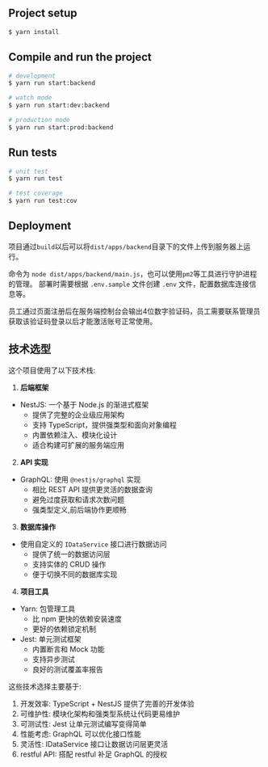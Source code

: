 ## Project setup

```bash
$ yarn install
```

## Compile and run the project

```bash
# development
$ yarn run start:backend

# watch mode
$ yarn run start:dev:backend

# production mode
$ yarn run start:prod:backend
```

## Run tests

```bash
# unit test
$ yarn run test

# test coverage
$ yarn run test:cov
```

## Deployment

项目通过`build`以后可以将`dist/apps/backend`目录下的文件上传到服务器上运行。

命令为 `node dist/apps/backend/main.js`，也可以使用`pm2`等工具进行守护进程的管理。
部署时需要根据 `.env.sample` 文件创建 `.env` 文件，配置数据库连接信息等。

员工通过页面注册后在服务端控制台会输出4位数字验证码，员工需要联系管理员获取该验证码登录以后才能激活账号正常使用。


## 技术选型

这个项目使用了以下技术栈:

1. **后端框架**
- NestJS: 一个基于 Node.js 的渐进式框架
    - 提供了完整的企业级应用架构
    - 支持 TypeScript，提供强类型和面向对象编程
    - 内置依赖注入、模块化设计
    - 适合构建可扩展的服务端应用

2. **API 实现**
- GraphQL: 使用 `@nestjs/graphql` 实现
    - 相比 REST API 提供更灵活的数据查询
    - 避免过度获取和请求次数问题
    - 强类型定义,前后端协作更顺畅

3. **数据库操作**
- 使用自定义的 `IDataService` 接口进行数据访问
    - 提供了统一的数据访问层
    - 支持实体的 CRUD 操作
    - 便于切换不同的数据库实现

4. **项目工具**
- Yarn: 包管理工具
    - 比 npm 更快的依赖安装速度
    - 更好的依赖锁定机制
- Jest: 单元测试框架
    - 内置断言和 Mock 功能
    - 支持异步测试
    - 良好的测试覆盖率报告

这些技术选择主要基于:
1. 开发效率: TypeScript + NestJS 提供了完善的开发体验
2. 可维护性: 模块化架构和强类型系统让代码更易维护
3. 可测试性: Jest 让单元测试编写变得简单
4. 性能考虑: GraphQL 可以优化接口性能
5. 灵活性: IDataService 接口让数据访问层更灵活
6. restful API: 搭配 restful 补足 GraphQL 的授权
